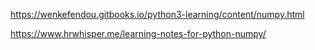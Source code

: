 https://wenkefendou.gitbooks.io/python3-learning/content/numpy.html

https://www.hrwhisper.me/learning-notes-for-python-numpy/